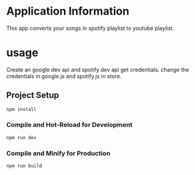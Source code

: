 # Application Information

This app converts your songs in spotify playlist to youtube playlist.

# usage

Create an google dev api and spotify dev api get credentials.
change the credentials in google.js and spotify.js in store.

## Project Setup

```sh
npm install
```

### Compile and Hot-Reload for Development

```sh
npm run dev
```

### Compile and Minify for Production

```sh
npm run build
```
